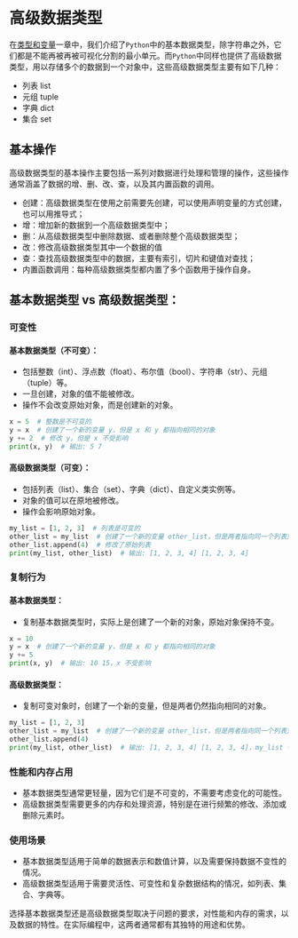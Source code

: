 # 高级数据类型

在[类型和变量](../03.类型和变量/类型和变量.md)一章中，我们介绍了`Python`中的基本数据类型，除字符串之外，它们都是不能再被再被可视化分割的最小单元。而`Python`中同样也提供了高级数据类型，用以存储多个的数据到一个对象中，这些高级数据类型主要有如下几种：

- 列表 list
- 元组 tuple
- 字典 dict
- 集合 set


## 基本操作

高级数据类型的基本操作主要包括一系列对数据进行处理和管理的操作，这些操作通常涵盖了数据的增、删、改、查，以及其内置函数的调用。

- 创建：高级数据类型在使用之前需要先创建，可以使用声明变量的方式创建，也可以用推导式；
- 增：增加新的数据到一个高级数据类型中；
- 删：从高级数据类型中删除数据、或者删除整个高级数据类型；
- 改：修改高级数据类型其中一个数据的值
- 查：查找高级数据类型中的数据，主要有索引，切片和键值对查找；
- 内置函数调用：每种高级数据类型都内置了多个函数用于操作自身。

## 基本数据类型 vs 高级数据类型：

###  **可变性**

#### 基本数据类型（不可变）：
- 包括整数（int）、浮点数（float）、布尔值（bool）、字符串（str）、元组（tuple）等。
- 一旦创建，对象的值不能被修改。
- 操作不会改变原始对象，而是创建新的对象。

```python
x = 5  # 整数是不可变的
y = x  # 创建了一个新的变量 y，但是 x 和 y 都指向相同的对象
y += 2  # 修改 y，但是 x 不受影响
print(x, y)  # 输出: 5 7
```

#### 高级数据类型（可变）：
- 包括列表（list）、集合（set）、字典（dict）、自定义类实例等。
- 对象的值可以在原地被修改。
- 操作会影响原始对象。

```python
my_list = [1, 2, 3]  # 列表是可变的
other_list = my_list  # 创建了一个新的变量 other_list，但是两者指向同一个列表对象
other_list.append(4)  # 修改了原始列表
print(my_list, other_list)  # 输出: [1, 2, 3, 4] [1, 2, 3, 4]
```

### **复制行为**

#### 基本数据类型：
- 复制基本数据类型时，实际上是创建了一个新的对象，原始对象保持不变。

```python
x = 10
y = x  # 创建了一个新的变量 y，但是 x 和 y 都指向相同的对象
y += 5
print(x, y)  # 输出: 10 15，x 不受影响
```

#### 高级数据类型：
- 复制可变对象时，创建了一个新的变量，但是两者仍然指向相同的对象。

```python
my_list = [1, 2, 3]
other_list = my_list  # 创建了一个新的变量 other_list，但是两者指向同一个列表对象
other_list.append(4)
print(my_list, other_list)  # 输出: [1, 2, 3, 4] [1, 2, 3, 4]，my_list 也受到影响
```

### **性能和内存占用**

- 基本数据类型通常更轻量，因为它们是不可变的，不需要考虑变化的可能性。
- 高级数据类型需要更多的内存和处理资源，特别是在进行频繁的修改、添加或删除元素时。

### **使用场景**

- 基本数据类型适用于简单的数据表示和数值计算，以及需要保持数据不变性的情况。
- 高级数据类型适用于需要灵活性、可变性和复杂数据结构的情况，如列表、集合、字典等。

选择基本数据类型还是高级数据类型取决于问题的要求，对性能和内存的需求，以及数据的特性。在实际编程中，这两者通常都有其独特的用途和优势。
